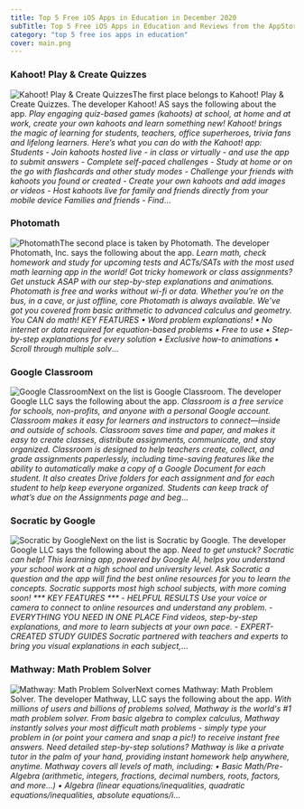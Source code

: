 ```yaml
---
title: Top 5 Free iOS Apps in Education in December 2020
subTitle: Top 5 Free iOS Apps in Education and Reviews from the AppStore in December 2020.
category: "top 5 free ios apps in education"
cover: main.png
---
```


### Kahoot! Play & Create Quizzes

![Kahoot! Play & Create Quizzes](https://is5-ssl.mzstatic.com/image/thumb/Purple114/v4/01/16/ac/0116acd3-3460-3b0e-0b45-37ae7319976c/AppIcon-0-0-1x_U007emarketing-0-0-0-7-0-0-sRGB-0-0-0-GLES2_U002c0-512MB-85-220-0-0.png/100x100bb.png)The first place belongs to Kahoot! Play & Create Quizzes. The developer Kahoot! AS says the following about the app. _Play engaging quiz-based games (kahoots) at school, at home and at work, create your own kahoots and learn something new! Kahoot! brings the magic of learning for students, teachers, office superheroes, trivia fans and lifelong learners.   Here’s what you can do with the Kahoot! app:   Students - Join kahoots hosted live - in class or virtually - and use the app to submit answers - Complete self-paced challenges - Study at home or on the go with flashcards and other study modes - Challenge your friends with kahoots you found or created - Create your own kahoots and add images or videos - Host kahoots live for family and friends directly from your mobile device     Families and friends - Find_...

### Photomath

![Photomath](https://is5-ssl.mzstatic.com/image/thumb/Purple124/v4/8d/30/5d/8d305dde-e2e3-a518-72c9-936738684577/AppIcon-0-0-1x_U007emarketing-0-0-0-7-0-0-sRGB-0-0-0-GLES2_U002c0-512MB-85-220-0-0.png/100x100bb.png)The second place is taken by Photomath. The developer Photomath, Inc. says the following about the app. _Learn math, check homework and study for upcoming tests and ACTs/SATs with the most used math learning app in the world! Got tricky homework or class assignments? Get unstuck ASAP with our step-by-step explanations and animations.    Photomath is free and works without wi-fi or data. Whether you’re on the bus, in a cave, or just offline, core Photomath is always available.   We’ve got you covered from basic arithmetic to advanced calculus and geometry. You CAN do math!   KEY FEATURES • Word problem explanations! • No internet or data required for equation-based problems  • Free to use • Step-by-step explanations for every solution  • Exclusive how-to animations • Scroll through multiple solv_...

### Google Classroom

![Google Classroom](https://is4-ssl.mzstatic.com/image/thumb/Purple114/v4/40/93/9d/40939dc8-0c90-edf4-0910-20247beb5e75/AppIcon-0-0-1x_U007emarketing-0-0-0-6-0-0-sRGB-0-0-0-GLES2_U002c0-512MB-85-220-0-0.png/100x100bb.png)Next on the list is Google Classroom. The developer Google LLC says the following about the app. _Classroom is a free service for schools, non-profits, and anyone with a personal Google account. Classroom makes it easy for learners and instructors to connect—inside and outside of schools. Classroom saves time and paper, and makes it easy to create classes, distribute assignments, communicate, and stay organized.  Classroom is designed to help teachers create, collect, and grade assignments paperlessly, including time-saving features like the ability to automatically make a copy of a Google Document for each student. It also creates Drive folders for each assignment and for each student to help keep everyone organized.  Students can keep track of what’s due on the Assignments page and beg_...

### Socratic by Google

![Socratic by Google](https://is2-ssl.mzstatic.com/image/thumb/Purple114/v4/18/21/33/182133b8-6a7b-4899-6ad4-8bd8fbf9d8e7/AppIcon-0-0-1x_U007emarketing-0-0-0-7-0-0-sRGB-0-0-0-GLES2_U002c0-512MB-85-220-0-0.png/100x100bb.png)Next on the list is Socratic by Google. The developer Google LLC says the following about the app. _Need to get unstuck? Socratic can help! This learning app, powered by Google AI, helps you understand your school work at a high school and university level. Ask Socratic a question and the app will find the best online resources for you to learn the concepts. Socratic supports most high school subjects, with more coming soon!  *** KEY FEATURES ***  - HELPFUL RESULTS Use your voice or camera to connect to online resources and understand any problem.  - EVERYTHING YOU NEED IN ONE PLACE Find videos, step-by-step explanations, and more to learn subjects at your own pace.  - EXPERT-CREATED STUDY GUIDES Socratic partnered with teachers and experts to bring you visual explanations in each subject,_...

### Mathway: Math Problem Solver

![Mathway: Math Problem Solver](https://is3-ssl.mzstatic.com/image/thumb/Purple124/v4/68/39/13/68391341-a6c1-2edb-4fa8-24f4069daa1a/AppIcons-1x_U007emarketing-3-85-220.png/100x100bb.png)Next comes Mathway: Math Problem Solver. The developer Mathway, LLC says the following about the app. _With millions of users and billions of problems solved, Mathway is the world's #1 math problem solver. From basic algebra to complex calculus, Mathway instantly solves your most difficult math problems - simply type your problem in (or point your camera and snap a pic!) to receive instant free answers.  Need detailed step-by-step solutions? Mathway is like a private tutor in the palm of your hand, providing instant homework help anywhere, anytime.  Mathway covers all levels of math, including: • Basic Math/Pre-Algebra (arithmetic, integers, fractions, decimal numbers, roots, factors, and more...) • Algebra (linear equations/inequalities, quadratic equations/inequalities, absolute equations/i_...

